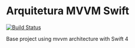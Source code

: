 # Arquitetura MVVM Swift

[![Build Status](https://travis-ci.org/ranzate/arquitetura-mvvm-swift.svg?branch=master)](https://travis-ci.org/ranzate/arquitetura-mvvm-swift)

Base project using mvvm architecture with Swift 4
